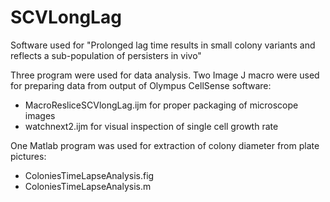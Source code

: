# SCVLongLag
Software used for "Prolonged lag time results in small colony variants and reflects a sub-population of persisters in vivo"

Three program were used for data analysis.
Two Image J macro were used for preparing data from output of Olympus CellSense software:
 - MacroResliceSCVlongLag.ijm for proper packaging of microscope images
 - watchnext2.ijm for visual inspection of single cell growth rate
 
 One Matlab program was used for extraction of colony diameter from plate pictures:
 - ColoniesTimeLapseAnalysis.fig
 - ColoniesTimeLapseAnalysis.m
